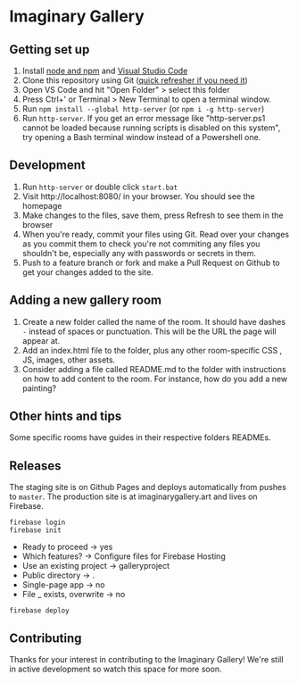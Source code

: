 # Imaginary Gallery

## Getting set up

1. Install [node and npm](https://nodejs.org/en/download/) and [Visual Studio Code](https://code.visualstudio.com/)
1. Clone this repository using Git ([quick refresher if you need it](https://guides.github.com/activities/hello-world/))
1. Open VS Code and hit "Open Folder" > select this folder
1. Press Ctrl+' or Terminal > New Terminal to open a terminal window.
1. Run `npm install --global http-server` (or `npm i -g http-server`)
1. Run `http-server`. If you get an error message like "http-server.ps1 cannot be loaded because running scripts is disabled on this system", try opening a Bash terminal window instead of a Powershell one.

## Development

1. Run `http-server` or double click `start.bat`
1. Visit http://localhost:8080/ in your browser. You should see the homepage
1. Make changes to the files, save them, press Refresh to see them in the browser
1. When you're ready, commit your files using Git. Read over your changes as you commit them to check you're not commiting any files you shouldn't be, especially any with passwords or secrets in them.
1. Push to a feature branch or fork and make a Pull Request on Github to get your changes added to the site.

## Adding a new gallery room

1. Create a new folder called the name of the room. It should have dashes `-` instead of spaces or punctuation. This will be the URL the page will appear at.
1. Add an index.html file to the folder, plus any other room-specific CSS , JS, images, other assets.
1. Consider adding a file called README.md to the folder with instructions on how to add content to the room. For instance, how do you add a new painting?

## Other hints and tips

Some specific rooms have guides in their respective folders READMEs.

## Releases

The staging site is on Github Pages and deploys automatically from pushes to `master`. The production site is at imaginarygallery.art and lives on Firebase.

```
firebase login
firebase init
```

- Ready to proceed -> yes
- Which features? -> Configure files for Firebase Hosting
- Use an existing project -> galleryproject
- Public directory -> .
- Single-page app -> no
- File _ exists, overwrite -> no

```
firebase deploy
```

## Contributing

Thanks for your interest in contributing to the Imaginary Gallery! We're still in active development so watch this space for more soon.
